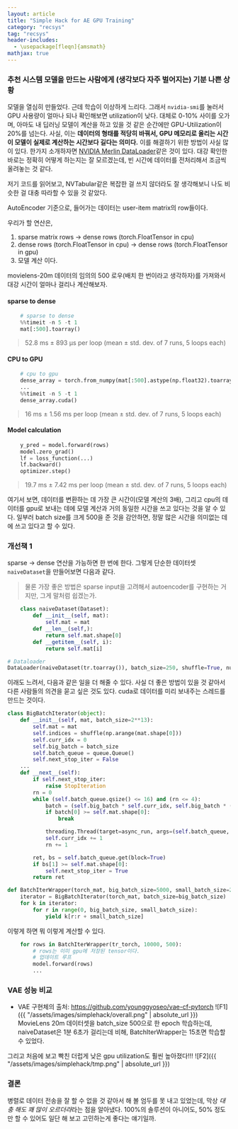 ```yaml
---
layout: article
title: "Simple Hack for AE GPU Training"
category: "recsys"
tag: "recsys"
header-includes:
  - \usepackage[fleqn]{amsmath}
mathjax: true
---
```


### 추천 시스템 모델을 만드는 사람에게 (생각보다 자주 벌어지는) 기분 나쁜 상황

모델을 열심히 만들었다. 근데 학습이 이상하게 느리다.
그래서 `nvidia-smi`를 눌러서 GPU 사용량이 얼마나 되나 확인해보면 utilization이 낮다. 대체로 0-10% 사이를 오가며, 아마도 내 딥러닝 모델이 계산을 하고 있을 것 같은 순간에만 GPU-Utilization이 20%를 넘는다.
사실, 이는 **데이터의 형태를 적당히 바꿔서, GPU 메모리로 올리는 시간이 모델이 실제로 계산하는 시간보다 길다는 의미다.** 이를 해결하기 위한 방법이 사실 많이 있다. 한가지 소개하자면 [NVIDIA Merlin DataLoader](https://catalog.ngc.nvidia.com/orgs/nvidia/teams/merlin/containers/merlin-pytorch-training)같은 것이 있다. 대강 확인한 바로는 정확히 어떻게 하는지는 잘 모르겠는데, 빈 시간에 데이터를 전처리해서 조금씩 올려놓는 것 같다.

저기 코드를 읽어보고, NVTabular같은 복잡한 걸 쓰지 않더라도 잘 생각해보니 나도 비슷한 걸 대충 따라할 수 있을 것 같았다.



AutoEncoder 기준으로, 들어가는 데이터는 user-item matrix의 row들이다.

우리가 할 연산은,
1. sparse matrix rows -> dense rows (torch.FloatTensor in cpu)
2. dense rows (torch.FloatTensor in cpu) -> dense rows (torch.FloatTensor in gpu)
3. 모델 계산
이다.

movielens-20m 데이터의 임의의 500 로우(배치 한 번이라고 생각하자)를 가져와서 대강 시간이 얼마나 걸리나 계산해보자.

#### sparse to dense
```python
    # sparse to dense
    %%timeit -n 5 -t 1
    mat[:500].toarray()
```
> 52.8 ms ± 893 µs per loop (mean ± std. dev. of 7 runs, 5 loops each)

#### CPU to GPU
```python
    # cpu to gpu
    dense_array = torch.from_numpy(mat[:500].astype(np.float32).toarray())
    ...
    %%timeit -n 5 -t 1
    dense_array.cuda()
```
> 16 ms ± 1.56 ms per loop (mean ± std. dev. of 7 runs, 5 loops each)

#### Model calculation
```python
    y_pred = model.forward(rows)
    model.zero_grad()
    lf = loss_function(...)
    lf.backward()
    optimizer.step()
```
> 19.7 ms ± 7.42 ms per loop (mean ± std. dev. of 7 runs, 5 loops each)

여기서 보면, 데이터를 변환하는 데 가장 큰 시간이(모델 계산의 3배), 그리고 cpu의 데이터를 gpu로 보내는 데에 모델 계산과 거의 동일한 시간을 쓰고 있다는 것을 알 수 있다. 일부러 batch size를 크게 500을 준 것을 감안하면, 정말 많은 시간을 의미없는 데에 쓰고 있다고 할 수 있다.

### 개선책 1
sparse -> dense 연산을 가능하면 한 번에 한다. 그렇게 단순한 데이터셋 `naiveDataset`을 만들어보면 다음과 같다.
> 물론 가장 좋은 방법은 sparse input을 고려해서 autoencoder를 구현하는 거지만, 그게 말처럼 쉽겠는가.

```python
    class naiveDataset(Dataset):
        def __init__(self, mat):
            self.mat = mat
        def __len__(self,):
            return self.mat.shape[0]
        def __getitem__(self, i):
            return self.mat[i]

# Dataloader
DataLoader(naiveDataset(tr.toarray()), batch_size=250, shuffle=True, num_workers=8)
```

이래도 느려서, 다음과 같은 일을 더 해줄 수 있다. 사실 더 좋은 방법이 있을 것 같아서 다른 사람들의 의견을 묻고 싶은 것도 있다. cuda로 데이터를 미리 보내주는 스레드를 만드는 것이다.

```python
class BigBatchIterator(object):
    def __init__(self, mat, batch_size=2**13):
        self.mat = mat
        self.indices = shuffle(np.arange(mat.shape[0]))
        self.curr_idx = 0
        self.big_batch = batch_size
        self.batch_queue = queue.Queue()
        self.next_stop_iter = False
    ...
    def __next__(self):
        if self.next_stop_iter:
            raise StopIteration
        rn = 0
        while (self.batch_queue.qsize() <= 16) and (rn <= 4):
            batch = (self.big_batch * self.curr_idx, self.big_batch * (1 + self.curr_idx))
            if batch[0] >= self.mat.shape[0]:
                break

            threading.Thread(target=async_run, args=(self.batch_queue, self.mat, batch)).run()
            self.curr_idx += 1
            rn += 1

        ret, bs = self.batch_queue.get(block=True)
        if bs[1] >= self.mat.shape[0]:
            self.next_stop_iter = True
        return ret
```

```python
def BatchIterWrapper(torch_mat, big_batch_size=5000, small_batch_size=250):
    iterator = BigBatchIterator(torch_mat, batch_size=big_batch_size)
    for k in iterator:
        for r in range(0, big_batch_size, small_batch_size):
            yield k[r:r + small_batch_size]
```

이렇게 하면 뭐 이렇게 계산할 수 있다.
```python
    for rows in BatchIterWrapper(tr_torch, 10000, 500):
        # rows는 이미 gpu에 저장된 tensor이다.
        # 업데이트 루프
        model.forward(rows)
        ...
```
### VAE 성능 비교
- VAE 구현체의 출처: https://github.com/younggyoseo/vae-cf-pytorch
![F1]({{ "/assets/images/simplehack/overall.png" | absolute_url }})
MovieLens 20m 데이터셋을 batch_size 500으로 한 epoch 학습하는데, naiveDataset은 1분 6초가 걸리는데 비해, BatchIterWrapper는 15초면 학습할 수 있었다.

그리고 처음에 보고 빡친 더럽게 낮은 gpu utilization도 훨씬 높아졌다!!!
![F2]({{ "/assets/images/simplehack/tmp.png" | absolute_url }})

### 결론
병렬로 데이터 전송을 잘 할 수 없을 것 같아서 해 볼 엄두를 못 내고 있었는데, 막상 *대충 해도 꽤 많이 오르더라*라는 점을 알아냈다. 100%의 솔루션이 아니어도, 50% 정도만 할 수 있어도 일단 해 보고 고민하는게 좋다는 얘기일까.
